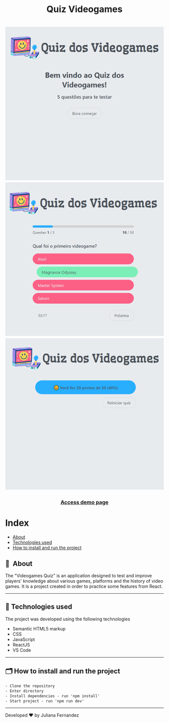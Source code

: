 <h1 align="center">
    Quiz Videogames
</h1>

<h1 align="center">
<img width="800" src="public/images/presentation.PNG" alt="My cool logo"/>
<img width="800" src="public/images/presentation1.PNG" alt="My cool logo"/>
<img width="800" src="public/images/presentation2.PNG" alt="My cool logo"/>
  </h1>

<h3 align="center">
    <a href="https://quiz-videogame.netlify.app/">Access demo page</a>
<h3 >

# Index

- [About](#-about)
- [Technologies used](#-technologies-used)
- [How to install and run the project](#-how-to-install-and-run-the-project)

## 🔖&nbsp; About

The "Videogames Quiz" is an application designed to test and improve players' knowledge about various games, platforms and the history of video games. It is a project created in order to practice some features from React. 

---

## 🚀 Technologies used

The project was developed using the following technologies

- Semantic HTML5 markup
- CSS
- JavaScript
- ReactJS
- VS Code

---

## 🗂 How to install and run the project

    - Clone the repository
    - Enter directory
    - Install dependencies - run 'npm install'
    - Start project - run 'npm run dev'
   
---

Developed ❤ by Juliana Fernandez
